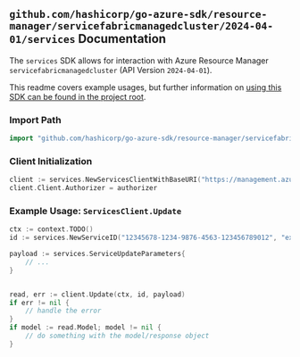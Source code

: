 
## `github.com/hashicorp/go-azure-sdk/resource-manager/servicefabricmanagedcluster/2024-04-01/services` Documentation

The `services` SDK allows for interaction with Azure Resource Manager `servicefabricmanagedcluster` (API Version `2024-04-01`).

This readme covers example usages, but further information on [using this SDK can be found in the project root](https://github.com/hashicorp/go-azure-sdk/tree/main/docs).

### Import Path

```go
import "github.com/hashicorp/go-azure-sdk/resource-manager/servicefabricmanagedcluster/2024-04-01/services"
```


### Client Initialization

```go
client := services.NewServicesClientWithBaseURI("https://management.azure.com")
client.Client.Authorizer = authorizer
```


### Example Usage: `ServicesClient.Update`

```go
ctx := context.TODO()
id := services.NewServiceID("12345678-1234-9876-4563-123456789012", "example-resource-group", "managedClusterValue", "applicationValue", "serviceValue")

payload := services.ServiceUpdateParameters{
	// ...
}


read, err := client.Update(ctx, id, payload)
if err != nil {
	// handle the error
}
if model := read.Model; model != nil {
	// do something with the model/response object
}
```

